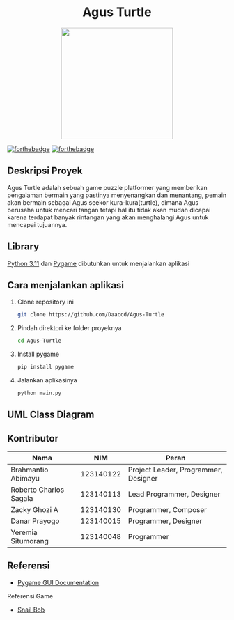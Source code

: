 <h1 align="center">Agus Turtle</h1>
<p align="center">
  <img src="Assets/Images/kurakura.png" height="256px" />
</p>

[![forthebadge](https://forthebadge.com/images/badges/made-with-python.png)](https://forthebadge.com) [![forthebadge](https://forthebadge.com/images/badges/built-with-love.svg)](https://forthebadge.com)

## Deskripsi Proyek
Agus Turtle adalah sebuah game puzzle platformer yang memberikan pengalaman bermain yang pastinya menyenangkan dan menantang, pemain akan bermain sebagai Agus seekor kura-kura(turtle), dimana Agus berusaha untuk mencari tangan tetapi hal itu tidak akan mudah dicapai karena terdapat banyak rintangan yang akan menghalangi Agus untuk mencapai tujuannya.

## Library
[Python 3.11](https://www.python.org/downloads/release/python-3110) dan [Pygame](https://www.pygame.org) dibutuhkan untuk menjalankan aplikasi

## Cara menjalankan aplikasi

1. Clone repository ini  
    ```sh
    git clone https://github.com/Daaccd/Agus-Turtle
    ```

2. Pindah direktori ke folder proyeknya
    ```sh
    cd Agus-Turtle
    ```

3. Install pygame
    ```sh
    pip install pygame
    ```

4. Jalankan aplikasinya
    ```sh
    python main.py
    ```

## UML Class Diagram

## Kontributor
|Nama|NIM|Peran|
|-|-|-|
|Brahmantio Abimayu|123140122|Project Leader, Programmer, Designer|
|Roberto Charlos Sagala|123140113|Lead Programmer, Designer|
|Zacky Ghozi A|123140130|Programmer, Composer|
|Danar Prayogo|123140015|Programmer, Designer|
|Yeremia Situmorang|123140048|Programmer|

## Referensi
- [Pygame GUI Documentation](https://pygame-gui.readthedocs.io/en/latest/)

Referensi Game
- [Snail Bob](https://www.games.co.id/permainan/game-bob-siput)
